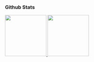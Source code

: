 ### Github Stats

<a href="https://github.com/tjmareng">
  <img height="137px" src="https://github-readme-stats.vercel.app/api?username=tjmareng&hide_title=true&hide_border=true&show_icons=true&include_all_commits=true&count_private=true&line_height=21&theme=dracula" />
  <img height="137px" src="https://github-readme-stats.vercel.app/api/top-langs/?username=tjmareng&hide=html,java&hide_title=true&hide_border=true&layout=compact&langs_count=6&theme=dracula" />
</a>
